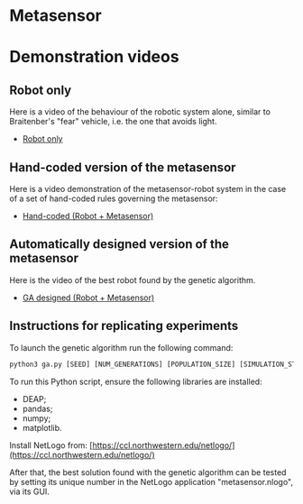 # Metasensor


# Demonstration videos

## Robot only

Here is a video of the behaviour of the robotic system alone, similar to Braitenber's "fear" vehicle, i.e. the one that avoids light.

- [Robot only](videos/robot-only.mp4)

## Hand-coded version of the metasensor

Here is a video demonstration of the metasensor-robot system in the case of a set of hand-coded rules governing the metasensor:

- [Hand-coded (Robot + Metasensor)](videos/hand-coded-metasensor.mp4)


## Automatically designed version of the metasensor

Here is the video of the best robot found by the genetic algorithm.

- [GA designed (Robot + Metasensor)](videos/ga-optmised-metasensor.mp4)


## Instructions for replicating experiments


To launch the genetic algorithm run the following command:
```python
python3 ga.py [SEED] [NUM_GENERATIONS] [POPULATION_SIZE] [SIMULATION_STEPS]
```
To run this Python script, ensure the following libraries are installed:
- DEAP;
- pandas;
- numpy;
- matplotlib.

Install NetLogo from: [https://ccl.northwestern.edu/netlogo/](https://ccl.northwestern.edu/netlogo/)

After that, the best solution found with the genetic algorithm can be tested by setting its unique number in the NetLogo application "metasensor.nlogo", via its GUI.
